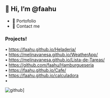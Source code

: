 ##  👋 Hi, I’m @faahu
- 👀 Portofolio
- 🌱 Contact me 
### Projects!
• https://faahu.github.io/Heladeria/ <br>
• https://melinavanesa.github.io/WeatherApp/ <br>
• https://melinavanesa.github.io/Lista-de-Tareas/ <br>
• https://github.com/faahu/Hamburgueseria <br>
• https://faahu.github.io/Cafe/ <br>
• https://faahu.github.io/calculadora <br>
•
<!---
faaju/faaju is a ✨ special ✨ repository because its `README.md` (this file) appears on your GitHub profile.
You can click the Preview link to take a look at your changes.
--->

<!--- [<Badge Name>](https://img.shields.io/badge/<Badge Text>-<Background Color>?style=for-the-badge&logo=<Icon Name>&logoColor=<Logo Color>)
![github](https://img.shields.io/badge/GitHub-000000?style=for-the-badge&logo=GitHub&logoColor=white)]

--->
![github](https://img.shields.io/badge/GitHub-000000?style=for-the-badge&logo=GitHub&logoColor=white)]
